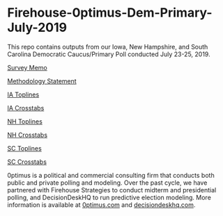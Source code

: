 # Firehouse-0ptimus-Dem-Primary-July-2019
This repo contains outputs from our Iowa, New Hampshire, and South Carolina Democratic Caucus/Primary Poll conducted July 23-25, 2019.


<a href="https://github.com/optimus-forecasting-and-polling/Firehouse-0ptimus-Dem-Primary-July-2019/blob/master/Firehouse_0ptimus_July_2019_Survey_Memo.pdf">Survey Memo</a>

<a href="https://github.com/optimus-forecasting-and-polling/Firehouse-0ptimus-Dem-Primary-July-2019/blob/master/Firehouse_0ptimus_July_2019_Methodology_Statement.pdf">Methodology Statement</a>

<a href="https://github.com/optimus-forecasting-and-polling/Firehouse-0ptimus-Dem-Primary-July-2019/blob/master/Toplines_IA_July2019.pdf">IA Toplines</a>

<a href="https://github.com/optimus-forecasting-and-polling/Firehouse-0ptimus-Dem-Primary-July-2019/blob/master/Crosstabs_IA_July2019.pdf">IA Crosstabs</a>

<a href="https://github.com/optimus-forecasting-and-polling/Firehouse-0ptimus-Dem-Primary-July-2019/blob/master/Toplines_NH_July2019.pdf">NH Toplines</a>

<a href="https://github.com/optimus-forecasting-and-polling/Firehouse-0ptimus-Dem-Primary-July-2019/blob/master/Crosstabs_NH_July2019.pdf">NH Crosstabs</a>

<a href="https://github.com/optimus-forecasting-and-polling/Firehouse-0ptimus-Dem-Primary-July-2019/blob/master/Toplines_SC_July2019.pdf">SC Toplines</a>

<a href="https://github.com/optimus-forecasting-and-polling/Firehouse-0ptimus-Dem-Primary-July-2019/blob/master/Crosstabs_SC_July2019.pdf">SC Crosstabs</a>


0ptimus is a political and commercial consulting firm that conducts both public and private polling and modeling. Over the past cycle, we have partnered with Firehouse Strategies to conduct midterm and presidential polling, and DecisionDeskHQ to run predictive election modeling. More information is available at <a href="https://www.0ptimus.com">0ptimus.com</a> and <a href="https://www.decisiondeskhq.com">decisiondeskhq.com</a>. 
